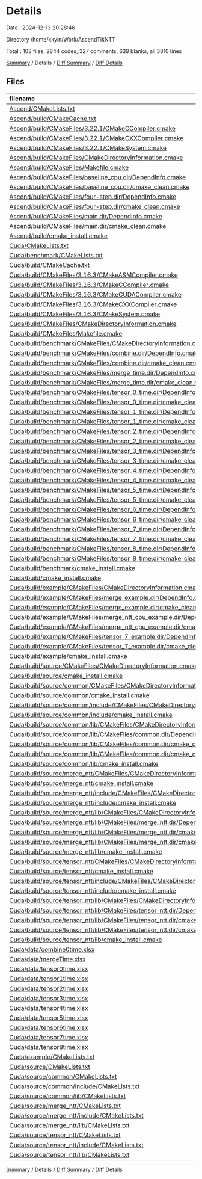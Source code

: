 # Details

Date : 2024-12-13 20:28:46

Directory /home/xkyin/Work/AscendTikNTT

Total : 108 files,  2844 codes, 327 comments, 639 blanks, all 3810 lines

[Summary](results.md) / Details / [Diff Summary](diff.md) / [Diff Details](diff-details.md)

## Files
| filename | language | code | comment | blank | total |
| :--- | :--- | ---: | ---: | ---: | ---: |
| [Ascend/CMakeLists.txt](/Ascend/CMakeLists.txt) | CMake | 15 | 1 | 7 | 23 |
| [Ascend/build/CMakeCache.txt](/Ascend/build/CMakeCache.txt) | CMakeCache | 304 | 0 | 66 | 370 |
| [Ascend/build/CMakeFiles/3.22.1/CMakeCCompiler.cmake](/Ascend/build/CMakeFiles/3.22.1/CMakeCCompiler.cmake) | CMake | 54 | 1 | 18 | 73 |
| [Ascend/build/CMakeFiles/3.22.1/CMakeCXXCompiler.cmake](/Ascend/build/CMakeFiles/3.22.1/CMakeCXXCompiler.cmake) | CMake | 63 | 1 | 20 | 84 |
| [Ascend/build/CMakeFiles/3.22.1/CMakeSystem.cmake](/Ascend/build/CMakeFiles/3.22.1/CMakeSystem.cmake) | CMake | 10 | 0 | 6 | 16 |
| [Ascend/build/CMakeFiles/CMakeDirectoryInformation.cmake](/Ascend/build/CMakeFiles/CMakeDirectoryInformation.cmake) | CMake | 7 | 5 | 5 | 17 |
| [Ascend/build/CMakeFiles/Makefile.cmake](/Ascend/build/CMakeFiles/Makefile.cmake) | CMake | 36 | 7 | 6 | 49 |
| [Ascend/build/CMakeFiles/baseline_cpu.dir/DependInfo.cmake](/Ascend/build/CMakeFiles/baseline_cpu.dir/DependInfo.cmake) | CMake | 9 | 5 | 6 | 20 |
| [Ascend/build/CMakeFiles/baseline_cpu.dir/cmake_clean.cmake](/Ascend/build/CMakeFiles/baseline_cpu.dir/cmake_clean.cmake) | CMake | 9 | 1 | 2 | 12 |
| [Ascend/build/CMakeFiles/four-step.dir/DependInfo.cmake](/Ascend/build/CMakeFiles/four-step.dir/DependInfo.cmake) | CMake | 9 | 5 | 6 | 20 |
| [Ascend/build/CMakeFiles/four-step.dir/cmake_clean.cmake](/Ascend/build/CMakeFiles/four-step.dir/cmake_clean.cmake) | CMake | 9 | 1 | 2 | 12 |
| [Ascend/build/CMakeFiles/main.dir/DependInfo.cmake](/Ascend/build/CMakeFiles/main.dir/DependInfo.cmake) | CMake | 10 | 5 | 6 | 21 |
| [Ascend/build/CMakeFiles/main.dir/cmake_clean.cmake](/Ascend/build/CMakeFiles/main.dir/cmake_clean.cmake) | CMake | 11 | 1 | 2 | 14 |
| [Ascend/build/cmake_install.cmake](/Ascend/build/cmake_install.cmake) | CMake | 39 | 7 | 9 | 55 |
| [Cuda/CMakeLists.txt](/Cuda/CMakeLists.txt) | CMake | 33 | 8 | 11 | 52 |
| [Cuda/benchmark/CMakeLists.txt](/Cuda/benchmark/CMakeLists.txt) | CMake | 23 | 0 | 10 | 33 |
| [Cuda/build/CMakeCache.txt](/Cuda/build/CMakeCache.txt) | CMakeCache | 375 | 0 | 86 | 461 |
| [Cuda/build/CMakeFiles/3.16.3/CMakeASMCompiler.cmake](/Cuda/build/CMakeFiles/3.16.3/CMakeASMCompiler.cmake) | CMake | 14 | 0 | 5 | 19 |
| [Cuda/build/CMakeFiles/3.16.3/CMakeCCompiler.cmake](/Cuda/build/CMakeFiles/3.16.3/CMakeCCompiler.cmake) | CMake | 59 | 1 | 17 | 77 |
| [Cuda/build/CMakeFiles/3.16.3/CMakeCUDACompiler.cmake](/Cuda/build/CMakeFiles/3.16.3/CMakeCUDACompiler.cmake) | CMake | 25 | 0 | 8 | 33 |
| [Cuda/build/CMakeFiles/3.16.3/CMakeCXXCompiler.cmake](/Cuda/build/CMakeFiles/3.16.3/CMakeCXXCompiler.cmake) | CMake | 69 | 1 | 19 | 89 |
| [Cuda/build/CMakeFiles/3.16.3/CMakeSystem.cmake](/Cuda/build/CMakeFiles/3.16.3/CMakeSystem.cmake) | CMake | 10 | 0 | 6 | 16 |
| [Cuda/build/CMakeFiles/CMakeDirectoryInformation.cmake](/Cuda/build/CMakeFiles/CMakeDirectoryInformation.cmake) | CMake | 7 | 5 | 5 | 17 |
| [Cuda/build/CMakeFiles/Makefile.cmake](/Cuda/build/CMakeFiles/Makefile.cmake) | CMake | 164 | 7 | 6 | 177 |
| [Cuda/build/benchmark/CMakeFiles/CMakeDirectoryInformation.cmake](/Cuda/build/benchmark/CMakeFiles/CMakeDirectoryInformation.cmake) | CMake | 7 | 5 | 5 | 17 |
| [Cuda/build/benchmark/CMakeFiles/combine.dir/DependInfo.cmake](/Cuda/build/benchmark/CMakeFiles/combine.dir/DependInfo.cmake) | CMake | 18 | 5 | 4 | 27 |
| [Cuda/build/benchmark/CMakeFiles/combine.dir/cmake_clean.cmake](/Cuda/build/benchmark/CMakeFiles/combine.dir/cmake_clean.cmake) | CMake | 9 | 1 | 2 | 12 |
| [Cuda/build/benchmark/CMakeFiles/merge_time.dir/DependInfo.cmake](/Cuda/build/benchmark/CMakeFiles/merge_time.dir/DependInfo.cmake) | CMake | 16 | 5 | 4 | 25 |
| [Cuda/build/benchmark/CMakeFiles/merge_time.dir/cmake_clean.cmake](/Cuda/build/benchmark/CMakeFiles/merge_time.dir/cmake_clean.cmake) | CMake | 9 | 1 | 2 | 12 |
| [Cuda/build/benchmark/CMakeFiles/tensor_0_time.dir/DependInfo.cmake](/Cuda/build/benchmark/CMakeFiles/tensor_0_time.dir/DependInfo.cmake) | CMake | 16 | 5 | 4 | 25 |
| [Cuda/build/benchmark/CMakeFiles/tensor_0_time.dir/cmake_clean.cmake](/Cuda/build/benchmark/CMakeFiles/tensor_0_time.dir/cmake_clean.cmake) | CMake | 9 | 1 | 2 | 12 |
| [Cuda/build/benchmark/CMakeFiles/tensor_1_time.dir/DependInfo.cmake](/Cuda/build/benchmark/CMakeFiles/tensor_1_time.dir/DependInfo.cmake) | CMake | 16 | 5 | 4 | 25 |
| [Cuda/build/benchmark/CMakeFiles/tensor_1_time.dir/cmake_clean.cmake](/Cuda/build/benchmark/CMakeFiles/tensor_1_time.dir/cmake_clean.cmake) | CMake | 9 | 1 | 2 | 12 |
| [Cuda/build/benchmark/CMakeFiles/tensor_2_time.dir/DependInfo.cmake](/Cuda/build/benchmark/CMakeFiles/tensor_2_time.dir/DependInfo.cmake) | CMake | 16 | 5 | 4 | 25 |
| [Cuda/build/benchmark/CMakeFiles/tensor_2_time.dir/cmake_clean.cmake](/Cuda/build/benchmark/CMakeFiles/tensor_2_time.dir/cmake_clean.cmake) | CMake | 9 | 1 | 2 | 12 |
| [Cuda/build/benchmark/CMakeFiles/tensor_3_time.dir/DependInfo.cmake](/Cuda/build/benchmark/CMakeFiles/tensor_3_time.dir/DependInfo.cmake) | CMake | 16 | 5 | 4 | 25 |
| [Cuda/build/benchmark/CMakeFiles/tensor_3_time.dir/cmake_clean.cmake](/Cuda/build/benchmark/CMakeFiles/tensor_3_time.dir/cmake_clean.cmake) | CMake | 9 | 1 | 2 | 12 |
| [Cuda/build/benchmark/CMakeFiles/tensor_4_time.dir/DependInfo.cmake](/Cuda/build/benchmark/CMakeFiles/tensor_4_time.dir/DependInfo.cmake) | CMake | 16 | 5 | 4 | 25 |
| [Cuda/build/benchmark/CMakeFiles/tensor_4_time.dir/cmake_clean.cmake](/Cuda/build/benchmark/CMakeFiles/tensor_4_time.dir/cmake_clean.cmake) | CMake | 9 | 1 | 2 | 12 |
| [Cuda/build/benchmark/CMakeFiles/tensor_5_time.dir/DependInfo.cmake](/Cuda/build/benchmark/CMakeFiles/tensor_5_time.dir/DependInfo.cmake) | CMake | 16 | 5 | 4 | 25 |
| [Cuda/build/benchmark/CMakeFiles/tensor_5_time.dir/cmake_clean.cmake](/Cuda/build/benchmark/CMakeFiles/tensor_5_time.dir/cmake_clean.cmake) | CMake | 9 | 1 | 2 | 12 |
| [Cuda/build/benchmark/CMakeFiles/tensor_6_time.dir/DependInfo.cmake](/Cuda/build/benchmark/CMakeFiles/tensor_6_time.dir/DependInfo.cmake) | CMake | 16 | 5 | 4 | 25 |
| [Cuda/build/benchmark/CMakeFiles/tensor_6_time.dir/cmake_clean.cmake](/Cuda/build/benchmark/CMakeFiles/tensor_6_time.dir/cmake_clean.cmake) | CMake | 9 | 1 | 2 | 12 |
| [Cuda/build/benchmark/CMakeFiles/tensor_7_time.dir/DependInfo.cmake](/Cuda/build/benchmark/CMakeFiles/tensor_7_time.dir/DependInfo.cmake) | CMake | 16 | 5 | 4 | 25 |
| [Cuda/build/benchmark/CMakeFiles/tensor_7_time.dir/cmake_clean.cmake](/Cuda/build/benchmark/CMakeFiles/tensor_7_time.dir/cmake_clean.cmake) | CMake | 9 | 1 | 2 | 12 |
| [Cuda/build/benchmark/CMakeFiles/tensor_8_time.dir/DependInfo.cmake](/Cuda/build/benchmark/CMakeFiles/tensor_8_time.dir/DependInfo.cmake) | CMake | 16 | 5 | 4 | 25 |
| [Cuda/build/benchmark/CMakeFiles/tensor_8_time.dir/cmake_clean.cmake](/Cuda/build/benchmark/CMakeFiles/tensor_8_time.dir/cmake_clean.cmake) | CMake | 9 | 1 | 2 | 12 |
| [Cuda/build/benchmark/cmake_install.cmake](/Cuda/build/benchmark/cmake_install.cmake) | CMake | 27 | 6 | 7 | 40 |
| [Cuda/build/cmake_install.cmake](/Cuda/build/cmake_install.cmake) | CMake | 41 | 7 | 10 | 58 |
| [Cuda/build/example/CMakeFiles/CMakeDirectoryInformation.cmake](/Cuda/build/example/CMakeFiles/CMakeDirectoryInformation.cmake) | CMake | 7 | 5 | 5 | 17 |
| [Cuda/build/example/CMakeFiles/merge_example.dir/DependInfo.cmake](/Cuda/build/example/CMakeFiles/merge_example.dir/DependInfo.cmake) | CMake | 16 | 5 | 4 | 25 |
| [Cuda/build/example/CMakeFiles/merge_example.dir/cmake_clean.cmake](/Cuda/build/example/CMakeFiles/merge_example.dir/cmake_clean.cmake) | CMake | 9 | 1 | 2 | 12 |
| [Cuda/build/example/CMakeFiles/merge_ntt_cpu_example.dir/DependInfo.cmake](/Cuda/build/example/CMakeFiles/merge_ntt_cpu_example.dir/DependInfo.cmake) | CMake | 16 | 5 | 4 | 25 |
| [Cuda/build/example/CMakeFiles/merge_ntt_cpu_example.dir/cmake_clean.cmake](/Cuda/build/example/CMakeFiles/merge_ntt_cpu_example.dir/cmake_clean.cmake) | CMake | 9 | 1 | 2 | 12 |
| [Cuda/build/example/CMakeFiles/tensor_7_example.dir/DependInfo.cmake](/Cuda/build/example/CMakeFiles/tensor_7_example.dir/DependInfo.cmake) | CMake | 16 | 5 | 4 | 25 |
| [Cuda/build/example/CMakeFiles/tensor_7_example.dir/cmake_clean.cmake](/Cuda/build/example/CMakeFiles/tensor_7_example.dir/cmake_clean.cmake) | CMake | 9 | 1 | 2 | 12 |
| [Cuda/build/example/cmake_install.cmake](/Cuda/build/example/cmake_install.cmake) | CMake | 27 | 6 | 7 | 40 |
| [Cuda/build/source/CMakeFiles/CMakeDirectoryInformation.cmake](/Cuda/build/source/CMakeFiles/CMakeDirectoryInformation.cmake) | CMake | 7 | 5 | 5 | 17 |
| [Cuda/build/source/cmake_install.cmake](/Cuda/build/source/cmake_install.cmake) | CMake | 32 | 7 | 9 | 48 |
| [Cuda/build/source/common/CMakeFiles/CMakeDirectoryInformation.cmake](/Cuda/build/source/common/CMakeFiles/CMakeDirectoryInformation.cmake) | CMake | 7 | 5 | 5 | 17 |
| [Cuda/build/source/common/cmake_install.cmake](/Cuda/build/source/common/cmake_install.cmake) | CMake | 31 | 7 | 9 | 47 |
| [Cuda/build/source/common/include/CMakeFiles/CMakeDirectoryInformation.cmake](/Cuda/build/source/common/include/CMakeFiles/CMakeDirectoryInformation.cmake) | CMake | 7 | 5 | 5 | 17 |
| [Cuda/build/source/common/include/cmake_install.cmake](/Cuda/build/source/common/include/cmake_install.cmake) | CMake | 27 | 6 | 7 | 40 |
| [Cuda/build/source/common/lib/CMakeFiles/CMakeDirectoryInformation.cmake](/Cuda/build/source/common/lib/CMakeFiles/CMakeDirectoryInformation.cmake) | CMake | 7 | 5 | 5 | 17 |
| [Cuda/build/source/common/lib/CMakeFiles/common.dir/DependInfo.cmake](/Cuda/build/source/common/lib/CMakeFiles/common.dir/DependInfo.cmake) | CMake | 14 | 5 | 4 | 23 |
| [Cuda/build/source/common/lib/CMakeFiles/common.dir/cmake_clean.cmake](/Cuda/build/source/common/lib/CMakeFiles/common.dir/cmake_clean.cmake) | CMake | 9 | 1 | 2 | 12 |
| [Cuda/build/source/common/lib/CMakeFiles/common.dir/cmake_clean_target.cmake](/Cuda/build/source/common/lib/CMakeFiles/common.dir/cmake_clean_target.cmake) | CMake | 3 | 0 | 1 | 4 |
| [Cuda/build/source/common/lib/cmake_install.cmake](/Cuda/build/source/common/lib/cmake_install.cmake) | CMake | 27 | 6 | 7 | 40 |
| [Cuda/build/source/merge_ntt/CMakeFiles/CMakeDirectoryInformation.cmake](/Cuda/build/source/merge_ntt/CMakeFiles/CMakeDirectoryInformation.cmake) | CMake | 7 | 5 | 5 | 17 |
| [Cuda/build/source/merge_ntt/cmake_install.cmake](/Cuda/build/source/merge_ntt/cmake_install.cmake) | CMake | 31 | 7 | 9 | 47 |
| [Cuda/build/source/merge_ntt/include/CMakeFiles/CMakeDirectoryInformation.cmake](/Cuda/build/source/merge_ntt/include/CMakeFiles/CMakeDirectoryInformation.cmake) | CMake | 7 | 5 | 5 | 17 |
| [Cuda/build/source/merge_ntt/include/cmake_install.cmake](/Cuda/build/source/merge_ntt/include/cmake_install.cmake) | CMake | 27 | 6 | 7 | 40 |
| [Cuda/build/source/merge_ntt/lib/CMakeFiles/CMakeDirectoryInformation.cmake](/Cuda/build/source/merge_ntt/lib/CMakeFiles/CMakeDirectoryInformation.cmake) | CMake | 7 | 5 | 5 | 17 |
| [Cuda/build/source/merge_ntt/lib/CMakeFiles/merge_ntt.dir/DependInfo.cmake](/Cuda/build/source/merge_ntt/lib/CMakeFiles/merge_ntt.dir/DependInfo.cmake) | CMake | 16 | 5 | 4 | 25 |
| [Cuda/build/source/merge_ntt/lib/CMakeFiles/merge_ntt.dir/cmake_clean.cmake](/Cuda/build/source/merge_ntt/lib/CMakeFiles/merge_ntt.dir/cmake_clean.cmake) | CMake | 9 | 1 | 2 | 12 |
| [Cuda/build/source/merge_ntt/lib/CMakeFiles/merge_ntt.dir/cmake_clean_target.cmake](/Cuda/build/source/merge_ntt/lib/CMakeFiles/merge_ntt.dir/cmake_clean_target.cmake) | CMake | 3 | 0 | 1 | 4 |
| [Cuda/build/source/merge_ntt/lib/cmake_install.cmake](/Cuda/build/source/merge_ntt/lib/cmake_install.cmake) | CMake | 27 | 6 | 7 | 40 |
| [Cuda/build/source/tensor_ntt/CMakeFiles/CMakeDirectoryInformation.cmake](/Cuda/build/source/tensor_ntt/CMakeFiles/CMakeDirectoryInformation.cmake) | CMake | 7 | 5 | 5 | 17 |
| [Cuda/build/source/tensor_ntt/cmake_install.cmake](/Cuda/build/source/tensor_ntt/cmake_install.cmake) | CMake | 31 | 7 | 9 | 47 |
| [Cuda/build/source/tensor_ntt/include/CMakeFiles/CMakeDirectoryInformation.cmake](/Cuda/build/source/tensor_ntt/include/CMakeFiles/CMakeDirectoryInformation.cmake) | CMake | 7 | 5 | 5 | 17 |
| [Cuda/build/source/tensor_ntt/include/cmake_install.cmake](/Cuda/build/source/tensor_ntt/include/cmake_install.cmake) | CMake | 27 | 6 | 7 | 40 |
| [Cuda/build/source/tensor_ntt/lib/CMakeFiles/CMakeDirectoryInformation.cmake](/Cuda/build/source/tensor_ntt/lib/CMakeFiles/CMakeDirectoryInformation.cmake) | CMake | 7 | 5 | 5 | 17 |
| [Cuda/build/source/tensor_ntt/lib/CMakeFiles/tensor_ntt.dir/DependInfo.cmake](/Cuda/build/source/tensor_ntt/lib/CMakeFiles/tensor_ntt.dir/DependInfo.cmake) | CMake | 23 | 5 | 4 | 32 |
| [Cuda/build/source/tensor_ntt/lib/CMakeFiles/tensor_ntt.dir/cmake_clean.cmake](/Cuda/build/source/tensor_ntt/lib/CMakeFiles/tensor_ntt.dir/cmake_clean.cmake) | CMake | 16 | 1 | 2 | 19 |
| [Cuda/build/source/tensor_ntt/lib/CMakeFiles/tensor_ntt.dir/cmake_clean_target.cmake](/Cuda/build/source/tensor_ntt/lib/CMakeFiles/tensor_ntt.dir/cmake_clean_target.cmake) | CMake | 3 | 0 | 1 | 4 |
| [Cuda/build/source/tensor_ntt/lib/cmake_install.cmake](/Cuda/build/source/tensor_ntt/lib/cmake_install.cmake) | CMake | 27 | 6 | 7 | 40 |
| [Cuda/data/combine0time.xlsx](/Cuda/data/combine0time.xlsx) | Excel | 43 | 0 | 0 | 43 |
| [Cuda/data/mergeTime.xlsx](/Cuda/data/mergeTime.xlsx) | Excel | 40 | 0 | 1 | 41 |
| [Cuda/data/tensor0time.xlsx](/Cuda/data/tensor0time.xlsx) | Excel | 46 | 0 | 0 | 46 |
| [Cuda/data/tensor1time.xlsx](/Cuda/data/tensor1time.xlsx) | Excel | 47 | 0 | 0 | 47 |
| [Cuda/data/tensor2time.xlsx](/Cuda/data/tensor2time.xlsx) | Excel | 45 | 0 | 0 | 45 |
| [Cuda/data/tensor3time.xlsx](/Cuda/data/tensor3time.xlsx) | Excel | 38 | 0 | 1 | 39 |
| [Cuda/data/tensor4time.xlsx](/Cuda/data/tensor4time.xlsx) | Excel | 50 | 0 | 0 | 50 |
| [Cuda/data/tensor5time.xlsx](/Cuda/data/tensor5time.xlsx) | Excel | 51 | 0 | 1 | 52 |
| [Cuda/data/tensor6time.xlsx](/Cuda/data/tensor6time.xlsx) | Excel | 50 | 0 | 0 | 50 |
| [Cuda/data/tensor7time.xlsx](/Cuda/data/tensor7time.xlsx) | Excel | 44 | 0 | 0 | 44 |
| [Cuda/data/tensor8time.xlsx](/Cuda/data/tensor8time.xlsx) | Excel | 50 | 0 | 0 | 50 |
| [Cuda/example/CMakeLists.txt](/Cuda/example/CMakeLists.txt) | CMake | 8 | 20 | 13 | 41 |
| [Cuda/source/CMakeLists.txt](/Cuda/source/CMakeLists.txt) | CMake | 3 | 0 | 0 | 3 |
| [Cuda/source/common/CMakeLists.txt](/Cuda/source/common/CMakeLists.txt) | CMake | 2 | 0 | 0 | 2 |
| [Cuda/source/common/include/CMakeLists.txt](/Cuda/source/common/include/CMakeLists.txt) | CMake | 5 | 0 | 2 | 7 |
| [Cuda/source/common/lib/CMakeLists.txt](/Cuda/source/common/lib/CMakeLists.txt) | CMake | 8 | 0 | 4 | 12 |
| [Cuda/source/merge_ntt/CMakeLists.txt](/Cuda/source/merge_ntt/CMakeLists.txt) | CMake | 2 | 0 | 0 | 2 |
| [Cuda/source/merge_ntt/include/CMakeLists.txt](/Cuda/source/merge_ntt/include/CMakeLists.txt) | CMake | 4 | 0 | 3 | 7 |
| [Cuda/source/merge_ntt/lib/CMakeLists.txt](/Cuda/source/merge_ntt/lib/CMakeLists.txt) | CMake | 9 | 0 | 5 | 14 |
| [Cuda/source/tensor_ntt/CMakeLists.txt](/Cuda/source/tensor_ntt/CMakeLists.txt) | CMake | 2 | 0 | 0 | 2 |
| [Cuda/source/tensor_ntt/include/CMakeLists.txt](/Cuda/source/tensor_ntt/include/CMakeLists.txt) | CMake | 3 | 0 | 3 | 6 |
| [Cuda/source/tensor_ntt/lib/CMakeLists.txt](/Cuda/source/tensor_ntt/lib/CMakeLists.txt) | CMake | 16 | 0 | 5 | 21 |

[Summary](results.md) / Details / [Diff Summary](diff.md) / [Diff Details](diff-details.md)